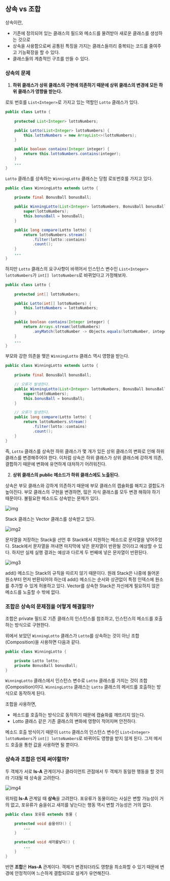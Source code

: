 ## 상속 vs 조합

상속이란,

- 기존에 정의되어 있는 클래스의 필드와 메소드를 물려받아 새로운 클래스를 생성하는 것으로
- 상속을 사용함으로써 공통된 특징을 가지는 클래스들끼리 중복되는 코드를 줄여주고 기능확장을 할 수 있다.
- 클래스들의 계층적인 구조를 만들 수 있다.

### 상속의 문제

1. **하위 클래스가 상위 클래스의 구현에 의존하기 때문에 상위 클래스의 변경에 모든 하위 클래스가 영향을 받는다.**

로또 번호를 `List<Integer>`로 가지고 있는 역할인 `Lotto` 클래스가 있다. 

```java
public class Lotto {
  
    protected List<Integer> lottoNumbers;

    public Lotto(List<Integer> lottoNumbers) {
        this.lottoNumbers = new ArrayList<>(lottoNumbers);
    }

    public boolean contains(Integer integer) {
        return this.lottoNumbers.contains(integer);
    }
    ...
}
```
  
`Lotto` 클래스를 상속하는 `WinningLotto` 클래스는 당첨 로또번호를 가지고 있다.
  
```java
public class WinningLotto extends Lotto {
  
    private final BonusBall bonusBall;

    public WinningLotto(List<Integer> lottoNumbers, BonusBall bonusBall) {
        super(lottoNumbers);
        this.bonusBall = bonusBall;
    }

    public long compare(Lotto lotto) {
        return lottoNumbers.stream()
            .filter(lotto::contains)
            .count();
    }
    ...
}
```
 
하지만 `Lotto` 클래스의 요구사항이 바뀌어서 인스턴스 변수인 `List<Integer> lottoNumbers`가 `int[] lottoNumbers`로 바뀌었다고 가정해보자.

```java
public class Lotto {
  
    protected int[] lottoNumbers;

    public Lotto(int[] lottoNumbers) {
        this.lottoNumbers = lottoNumbers;
    }

    public boolean contains(Integer integer) {
        return Arrays.stream(lottoNumbers)
            .anyMatch(lottoNumber -> Objects.equals(lottoNumber, integer));
    }
    ...
}
```
  
부모와 강한 의존을 맺은 `WinningLotto` 클래스 역시 영향을 받는다.
  
```java
public class WinningLotto extends Lotto {
  
    private final BonusBall bonusBall;

    // 오류가 발생한다.
    public WinningLotto(List<Integer> lottoNumbers, BonusBall bonusBall) {
        super(lottoNumbers);
        this.bonusBall = bonusBall;
    }

    // 오류가 발생한다.
    public long compare(Lotto lotto) {
        return lottoNumbers.stream()
            .filter(lotto::contains)
            .count();
    }
}
```
  
즉, `Lotto` 클래스를 상속한 하위 클래스가 몇 개가 있든 상위 클래스의 변화로 인해 하위 클래스를 변경해주어야 한다. 이처럼 상속은 하위 클래스가 상위 클래스에 강하게 의존, 결합하기 때문에 변화에 유연하게 대처하기 어려워진다.
  
  
2. **상위 클래스의 public 메소드가 하위 클래스에도 노출된다.**

상속은 부모 클래스와 강하게 의존하기 때문에 부모 클래스의 캡슐화를 해치고 결합도가 높아진다. 부모 클래스의 구현을 변경하면, 많은 자식 클래스를 모두 변경 해줘야 하기 때문이다. 불필요한 메소드도 상속받는 문제가 있다.

![img](https://github.com/dilmah0203/TIL/blob/main/Image/Stack.png)

Stack 클래스는 Vector 클래스를 상속받고 있다.

![img2](https://github.com/dilmah0203/TIL/blob/main/Image/StackTest.png) 

문자열을 저장하는 Stack을 선언 후 Stack에서 지원하는 메소드로 문자열을 넣어주었다. Stack에서 문자열을 꺼내면 마지막에 넣은 문자열이 반환될 것이라고 예상할 수 있다. 하지만 실제 실행 결과는 예상과 다르게 두 번째에 넣은 문자열이 반환된다.

![img3](https://github.com/dilmah0203/TIL/blob/main/Image/StackTest2.png)

add() 메소드는 Stack의 규칙을 따르지 않기 때문이다. 원래 Stack은 나중에 들어온 원소부터 먼저 반환되어야 하는데 add() 메소드는 순서와 상관없이 특정 인덱스에 원소를 추가할 수 있게 허용하고 있다. Vector를 상속한 Stack은 자신에게 필요하지 않은 메소드를 노출할 수 밖에 없다.

### 조합은 상속의 문제점을 어떻게 해결할까?

조합은 private 필드로 기존 클래스의 인스턴스를 참조하고, 인스턴스의 메소드를 호출하는 방식으로 구현한다.
  
위에서 보았던 `WinningLotto` 클래스가 `Lotto`를 상속하는 것이 아닌 조합(Composition)을 사용하면 다음과 같다.

```java
public class WinningLotto {

    private Lotto lotto;
    private BonusBall bonusBall;
}  
```

`WinningLotto` 클래스에서 인스턴스 변수로 `Lotto` 클래스를 가지는 것이 조합(Composition)이다. `WinningLotto` 클래스는 `Lotto` 클래스의 메서드를 호출하는 방식으로 동작하게 된다.  
  
조합을 사용하면,

- 메소드를 호출하는 방식으로 동작하기 때문에 캡슐화를 깨뜨리지 않는다.
- Lotto 클래스 같은 기존 클래스의 변화에 영향이 적어지며 안전하다.
  
메소드 호출 방식이기 때문이 `Lotto` 클래스의 인스턴스 변수인 `List<Integer> lottoNumbers`가 `int[] lottoNumbers`로 바뀌어도 영향을 받지 않게 된다. 그저 메서드 호출을 통한 값을 사용하면 될 뿐이다.
  
### 상속과 조합은 언제 써야할까?

두 객체가 서로 **Is-A** 관계이거나 클라이언트 관점에서 두 객체가 동일한 행동을 할 것이라 기대될 때 상속을 고려한다.

![img4](https://github.com/dilmah0203/TIL/blob/main/Image/Inheritance.png)
  
위처럼 **Is-A** 관계일 때 **상속**을 고려한다. 포유류가 동물이라는 사실은 변할 가능성이 거의 없고, 포유류가 숨을쉬고 새끼를 낳는다는 행동 역시 변할 가능성은 거의 없다. 

```java
public class 포유류 extends 동물 {

    protected void 숨을쉬다() {
        ...
    }

    protected void 새끼를낳다() {
        ...
    }
}
```
  
반면 **조합**은 **Has-A** 관계이다. 객체가 변경되더라도 영향을 최소화할 수 있기 때문에 변경에 안정적이며 느슨하게 결합되므로 설계가 유연해진다.

